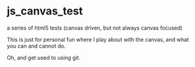 # js_canvas_test
a series of html5 tests (canvas driven, but not always canvas focused)

This is just for personal fun where I play about with the canvas, and what you can and cannot do.

Oh, and get used to using git.
